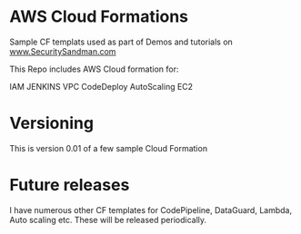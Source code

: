 # AWS Cloud Formations

Sample CF templats used as part of Demos and tutorials on www.SecuritySandman.com

This Repo  includes AWS Cloud formation for:

IAM
JENKINS
VPC
CodeDeploy
AutoScaling EC2

# Versioning 

This is version 0.01 of a few sample Cloud Formation 

# Future releases

I have numerous other CF templates for CodePipeline, DataGuard, Lambda, Auto scaling etc. These will be released periodically. 

